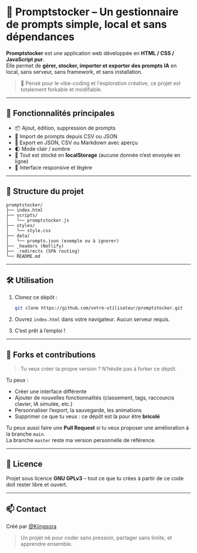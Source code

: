 # 🧠 Promptstocker – Un gestionnaire de prompts simple, local et sans dépendances

**Promptstocker** est une application web développée en **HTML / CSS / JavaScript pur**.  
Elle permet de **gérer, stocker, importer et exporter des prompts IA** en local, sans serveur, sans framework, et sans installation.

> 🎯 Pensé pour le vibe-coding et l'exploration créative, ce projet est totalement forkable et modifiable.

---

## 🚀 Fonctionnalités principales

- 📦 Ajout, édition, suppression de prompts
- 📁 Import de prompts depuis CSV ou JSON
- 💾 Export en JSON, CSV ou Markdown avec aperçu
- 🌓 Mode clair / sombre
- 🧠 Tout est stocké en **localStorage** (aucune donnée n’est envoyée en ligne)
- 🎨 Interface responsive et légère

---

## 📂 Structure du projet

```
promptstocker/
├── index.html
├── scripts/
│   └── promptstocker.js
├── styles/
│   └── style.css
├── data/
│   └── prompts.json (exemple ou à ignorer)
├── _headers (Netlify)
├── _redirects (SPA routing)
└── README.md
```

---

## 🛠️ Utilisation

1. Clonez ce dépôt :
   ```bash
   git clone https://github.com/votre-utilisateur/promptstocker.git
   ```

2. Ouvrez `index.html` dans votre navigateur. Aucun serveur requis.

3. C’est prêt à l’emploi !

---

## 🔀 Forks et contributions

> Tu veux créer ta propre version ? N’hésite pas à forker ce dépôt.

Tu peux :
- Créer une interface différente
- Ajouter de nouvelles fonctionnalités (classement, tags, raccourcis clavier, IA simulée, etc.)
- Personnaliser l’export, la sauvegarde, les animations
- Supprimer ce que tu veux : ce dépôt est là pour être **bricolé**

Tu peux aussi faire une **Pull Request** si tu veux proposer une amélioration à la branche `main`.  
La branche `master` reste ma version personnelle de référence.

---

## 📜 Licence

Projet sous licence **GNU GPLv3** – tout ce que tu crées à partir de ce code doit rester libre et ouvert.

---

## 📫 Contact

Créé par [@Kiingsora](https://github.com/Kiingsora)  
> Un projet né pour coder sans pression, partager sans limite, et apprendre ensemble.
